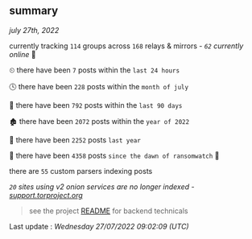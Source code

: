 
## summary
_july 27th, 2022_

currently tracking `114` groups across `168` relays & mirrors - _`62` currently online_ 📡

⏲ there have been `7` posts within the `last 24 hours`

🕓 there have been `228` posts within the `month of july`

📅 there have been `792` posts within the `last 90 days`

🏚 there have been `2072` posts within the `year of 2022`

🚀 there have been `2252` posts `last year`

🦕 there have been `4358` posts `since the dawn of ransomwatch` 🐣

there are `55` custom parsers indexing posts

_`20` sites using v2 onion services are no longer indexed - [support.torproject.org](https://support.torproject.org/onionservices/v2-deprecation/)_

> see the project [README](https://github.com/jmousqueton/ransomwatch#readme) for backend technicals



Last update : _Wednesday 27/07/2022 09:02:09 (UTC)_

